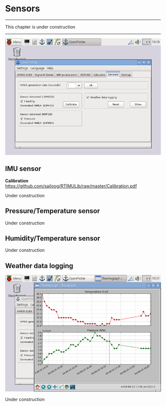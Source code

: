 
# Sensors

---

This chapter is under construction

---

![](sensors.png)

## IMU sensor
**Calibration**
https://github.com/sailoog/RTIMULib/raw/master/Calibration.pdf

Under construction

## Pressure/Temperature sensor

Under construction

## Humidity/Temperature sensor

Under construction

## Weather data logging
![](sensors1.png)

Under construction